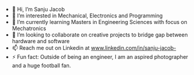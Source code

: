 - 👋 Hi, I’m Sanju Jacob
- 👀 I’m interested in Mechanical, Electronics and Programming
- 🌱 I’m currently learning Masters in Engineering Sciences with focus on Mechatronics
- 💞️ I’m looking to collaborate on creative projects to bridge gap between hardware and software
- 📫 Reach me out on Linkedin at www.linkedin.com/in/sanju-jacob-
- ⚡ Fun fact: Outside of being an engineer, I am an aspired photographer and a huge football fan.

<!---
SanjuJacob96/SanjuJacob96 is a ✨ special ✨ repository because its `README.md` (this file) appears on your GitHub profile.
You can click the Preview link to take a look at your changes.
--->
